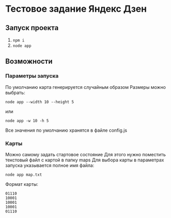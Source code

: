 # Тестовое задание Яндекс Дзен

## Запуск проекта
1. `npm i`
2. `node app`

## Возможности
### Параметры запуска
По умолчанию карта генерируется случайным образом
Размеры можно выбрать:

`node app --width 10 --height 5`

или

`node app -w 10 -h 5`

Все значения по умолчанию хранятся в файле config.js

### Карты
Можно самому задать стартовое состояние
Для этого нужно поместить текстовый файл с картой в папку maps
Для выбора карты в параметрах запуска указывается полное имя файла:

`node app map.txt`

Формат карты:

```
01110
10001
10001
10001
01110
```
